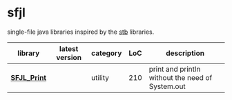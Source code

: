 # sfjl
single-file java libraries inspired by the [stb](https://github.com/nothings/stb) libraries.

| library                                    | latest version | category | LoC | description                                      |
| ------------------------------------------ | -------------- | -------- | --- | ------------------------------------------------ |
| **[SFJL_Print](src/sfjl/SFJL_Print.java)** |                | utility  | 210 | print and println without the need of System.out |
